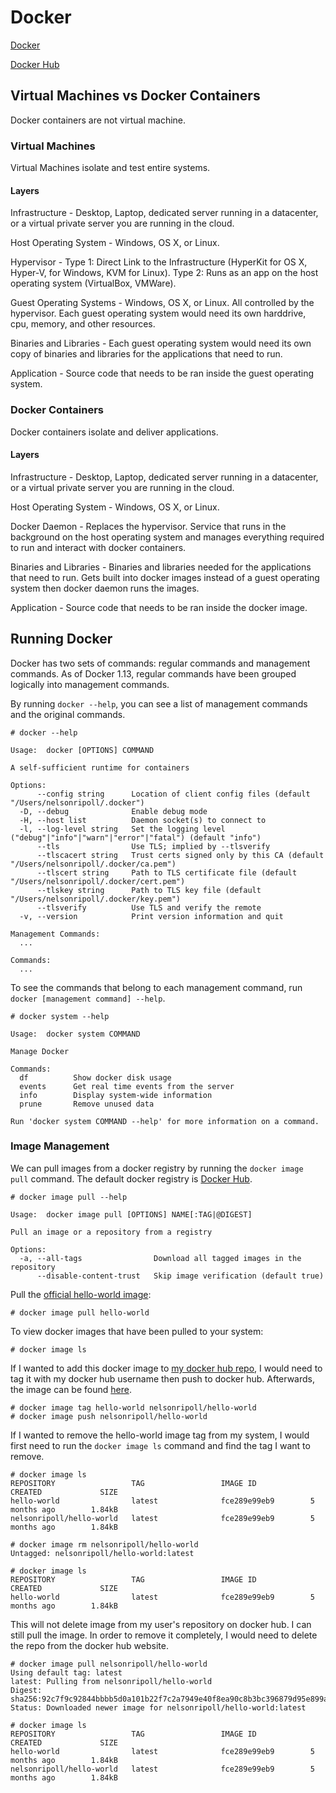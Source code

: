# Docker

[Docker](https://www.docker.com/)

[Docker Hub](https://hub.docker.com/)

## Virtual Machines vs Docker Containers
Docker containers are not virtual machine.

### Virtual Machines 
Virtual Machines isolate and test entire systems.

#### Layers
Infrastructure - Desktop, Laptop, dedicated server running in a datacenter, or a virtual
 private server you are running in the cloud.

Host Operating System - Windows, OS X, or Linux.

Hypervisor - Type 1: Direct Link to the Infrastructure (HyperKit for OS X, Hyper-V, 
 for Windows, KVM for Linux). Type 2: Runs as an app on the host operating system
 (VirtualBox, VMWare).

Guest Operating Systems - Windows, OS X, or Linux. All controlled by the hypervisor.
 Each guest operating system would need its own harddrive, cpu, memory, and
 other resources.

Binaries and Libraries - Each guest operating system would need its own copy
 of binaries and libraries for the applications that need to run.

Application - Source code that needs to be ran inside the guest operating system.

### Docker Containers 
Docker containers isolate and deliver applications.

#### Layers
Infrastructure - Desktop, Laptop, dedicated server running in a datacenter, or a virtual
 private server you are running in the cloud.

Host Operating System - Windows, OS X, or Linux.

Docker Daemon - Replaces the hypervisor. Service that runs in the background
 on the host operating system and manages everything required to run and interact
 with docker containers.

Binaries and Libraries - Binaries and libraries needed for the applications that 
 need to run. Gets built into docker images instead of a guest operating system
 then docker daemon runs the images.

Application - Source code that needs to be ran inside the docker image.

## Running Docker
Docker has two sets of commands: regular commands and management commands. As of
 Docker 1.13, regular commands have been grouped logically into management commands.

By running ```docker --help```, you can see a list of management commands and
 the original commands.

```
# docker --help

Usage:	docker [OPTIONS] COMMAND

A self-sufficient runtime for containers

Options:
      --config string      Location of client config files (default "/Users/nelsonripoll/.docker")
  -D, --debug              Enable debug mode
  -H, --host list          Daemon socket(s) to connect to
  -l, --log-level string   Set the logging level ("debug"|"info"|"warn"|"error"|"fatal") (default "info")
      --tls                Use TLS; implied by --tlsverify
      --tlscacert string   Trust certs signed only by this CA (default "/Users/nelsonripoll/.docker/ca.pem")
      --tlscert string     Path to TLS certificate file (default "/Users/nelsonripoll/.docker/cert.pem")
      --tlskey string      Path to TLS key file (default "/Users/nelsonripoll/.docker/key.pem")
      --tlsverify          Use TLS and verify the remote
  -v, --version            Print version information and quit

Management Commands:
  ...

Commands:
  ...
```

To see the commands that belong to each management command, run ```docker [management command] --help```.

```
# docker system --help

Usage:	docker system COMMAND

Manage Docker

Commands:
  df          Show docker disk usage
  events      Get real time events from the server
  info        Display system-wide information
  prune       Remove unused data

Run 'docker system COMMAND --help' for more information on a command.
```


### Image Management

We can pull images from a docker registry by running the ```docker image pull```
 command. The default docker registry is [Docker Hub](https://hub.docker.com).

```
# docker image pull --help

Usage:	docker image pull [OPTIONS] NAME[:TAG|@DIGEST]

Pull an image or a repository from a registry

Options:
  -a, --all-tags                Download all tagged images in the repository
      --disable-content-trust   Skip image verification (default true)
```

Pull the [official hello-world image](https://hub.docker.com/_/hello-world):

```
# docker image pull hello-world
```

To view docker images that have been pulled to your system:

```
# docker image ls
```

If I wanted to add this docker image to [my docker hub repo](https://hub.docker.com/u/nelsonripoll),
 I would need to tag it with my docker hub username then push to docker hub. Afterwards,
 the image can be found [here](https://hub.docker.com/r/nelsonripoll/hello-world).

```
# docker image tag hello-world nelsonripoll/hello-world
# docker image push nelsonripoll/hello-world
```

If I wanted to remove the hello-world image tag from my system, I would first need
 to run the ```docker image ls``` command and find the tag I want to remove.

```
# docker image ls
REPOSITORY                 TAG                 IMAGE ID            CREATED             SIZE
hello-world                latest              fce289e99eb9        5 months ago        1.84kB
nelsonripoll/hello-world   latest              fce289e99eb9        5 months ago        1.84kB

# docker image rm nelsonripoll/hello-world
Untagged: nelsonripoll/hello-world:latest

# docker image ls
REPOSITORY                 TAG                 IMAGE ID            CREATED             SIZE
hello-world                latest              fce289e99eb9        5 months ago        1.84kB
```

This will not delete image from my user's repository on docker hub. I can still
 pull the image. In order to remove it completely, I would need to delete the
 repo from the docker hub website.

```
# docker image pull nelsonripoll/hello-world
Using default tag: latest
latest: Pulling from nelsonripoll/hello-world
Digest: sha256:92c7f9c92844bbbb5d0a101b22f7c2a7949e40f8ea90c8b3bc396879d95e899a
Status: Downloaded newer image for nelsonripoll/hello-world:latest

# docker image ls
REPOSITORY                 TAG                 IMAGE ID            CREATED             SIZE
hello-world                latest              fce289e99eb9        5 months ago        1.84kB
nelsonripoll/hello-world   latest              fce289e99eb9        5 months ago        1.84kB
```
